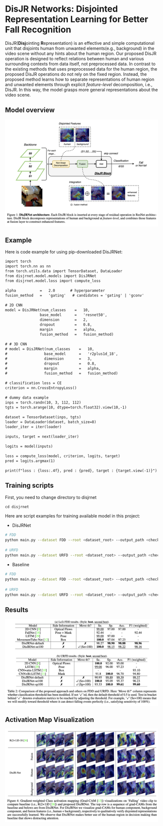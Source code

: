 # DisJR Networks: Disjointed Representation Learning for Better Fall Recognition

DisJR(**Disj**ointing **R**epresentation) is an effective and simple computational unit that disjoints human from unwanted elements(e.g., background) in the video scene without any hints about the human region.
Our proposed DisJR operation is designed to reflect relations between human and various surrounding contexts from data itself, not preprocessed data.
In contrast to the existing methods that uses preprocessed data for the human region, the proposed DisJR operations do not rely on the fixed region.
Instead, the proposed method learns how to separate representations of human region and unwanted elements through explicit _feature-level_ decomposition, i.e., DisJR.
In this way, the model grasps more general representations about the video scene.

## Model overview

![model_overview](imgs/model.png)

## Example

Here is code example for using pip-downloaded DisJRNet:

```
import torch
import torch.nn as nn
from torch.utils.data import TensorDataset, DataLoader
from disjrnet.model.models import DisJRNet
from disjrnet.model.loss import compute_loss

alpha           =   2.0       # hyperparameter
fusion_method   =   'gating'   # candidates = 'gating' | 'gconv'

# 2D CNN
model = DisJRNet(num_classes    =   10,
                base_model      =   'resnet50',
                dimension       =   2,
                dropout         =   0.8,
                margin          =   alpha,
                fusion_method   =   fusion_method)

# # 3D CNN
# model = DisJRNet(num_classes    =   10,
#                 base_model      =   'r2plus1d_18',
#                 dimension       =   3,
#                 dropout         =   0.8,
#                 margin          =   alpha,
#                 fusion_method   =   fusion_method)

# classification loss = CE
criterion = nn.CrossEntropyLoss()

# dummy data example
inps = torch.randn(10, 3, 112, 112)
tgts = torch.arange(10, dtype=torch.float32).view(10,-1)

dataset = TensorDataset(inps, tgts)
loader = DataLoader(dataset, batch_size=8)
loader_iter = iter(loader)

inputs, target = next(loader_iter)

logits = model(inputs)

loss = compute_loss(model, criterion, logits, target)
pred = logits.argmax(1)

print(f"loss : {loss:.4f}, pred : {pred}, target : {target.view(-1)}")
```

## Training scripts

First, you need to change directory to disjrnet

```
cd disjrnet
```

Here are script examples for training available model in this project:

- DisJRNet

```bash
# FDD
python main.py --dataset FDD --root <dataset_root> --output_path <checkpoint_dir> --num_classes 2 --drop_rate 0.8 --base_model r2plus1d_18 --fusion_method gating --n_fold 5 --batch_size 8 --epochs 25 --sample_length 10 --num_workers 8 --monitor val_f1 --lr 1e-4 --c 5.0 --arch DisJRNet

# URFD
python main.py --dataset URFD --root <dataset_root> --output_path <checkpoint_dir> --num_classes 2 --drop_rate 0.8 --base_model r2plus1d_18 --fusion_method gating --n_fold 5 --batch_size 8 --epochs 25 --sample_length 10 --num_workers 8 --monitor val_f1 --lr 1e-4 --c 2.0 --arch DisJRNet
```

- Baseline

```bash
# FDD
python main.py --dataset FDD --root <dataset_root> --output_path <checkpoint_dir> --num_classes 2 --drop_rate 0.8 --base_model r2plus1d_18 --n_fold 5 --batch_size 8 --epochs 25 --sample_length 10 --num_workers 8 --monitor val_f1 --lr 1e-4 --arch Baseline

# URFD
python main.py --dataset URFD --root <dataset_root> --output_path <checkpoint_dir> --num_classes 2 --drop_rate 0.8 --base_model r2plus1d_18 --n_fold 5 --batch_size 8 --epochs 25 --sample_length 10 --num_workers 8 --monitor val_f1 --lr 1e-4 --arch Baseline
```

## Results

![result_table](imgs/result.png)

## Activation Map Visualization

![activation](imgs/activations.png)
